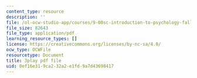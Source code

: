 ```yaml
---
content_type: resource
description: ''
file: /ol-ocw-studio-app/courses/9-00sc-introduction-to-psychology-fall-2011/0ef16e319ca232a2e1fd9a7d43698417_lBU64nfe8nM.pdf
file_size: 82643
file_type: application/pdf
learning_resource_types: []
license: https://creativecommons.org/licenses/by-nc-sa/4.0/
ocw_type: OCWFile
resourcetype: Document
title: 3play pdf file
uid: 0ef16e31-9ca2-32a2-e1fd-9a7d43698417
---
```

